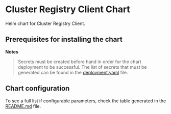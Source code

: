 # Cluster Registry Client Chart

Helm chart for Cluster Registry Client.

## Prerequisites for installing the chart

**Notes**
> Secrets must be created before hand in order for the chart deployment to be successful. The list of secrets that must be generated can be found in the [deployment.yaml](cluster-registry-client/templates/deployment.yaml) file.

## Chart configuration
To see a full list if configurable parameters, check the table generated in the [README.md](cluster-registry-client/README.md) file.
